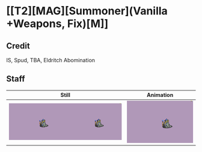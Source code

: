 # [\[T2\]\[MAG\]\[Summoner\]\(Vanilla +Weapons, Fix\)\[M\]]

## Credit

IS, Spud, TBA, Eldritch Abomination
	
## Staff

| Still | Animation |
| :---: | :-------: |
| ![Staff still](./Staff_000.png) | ![Staff animation](./Staff.gif) |
